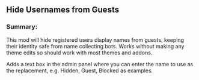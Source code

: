 ## Hide Usernames from Guests

### Summary:
This mod will hide registered users display names from guests, keeping their identity safe from name collecting bots.  Works without making any theme edits so should work with most themes and addons.

Adds a text box in the admin panel where you can enter the name to use as the replacement, e.g. Hidden, Guest, Blocked as examples.